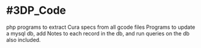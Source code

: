 # #3DP_Code
php programs to extract Cura specs from all gcode files
Programs to update a mysql db, add Notes to each record in the db, and run queries on the db also included.
